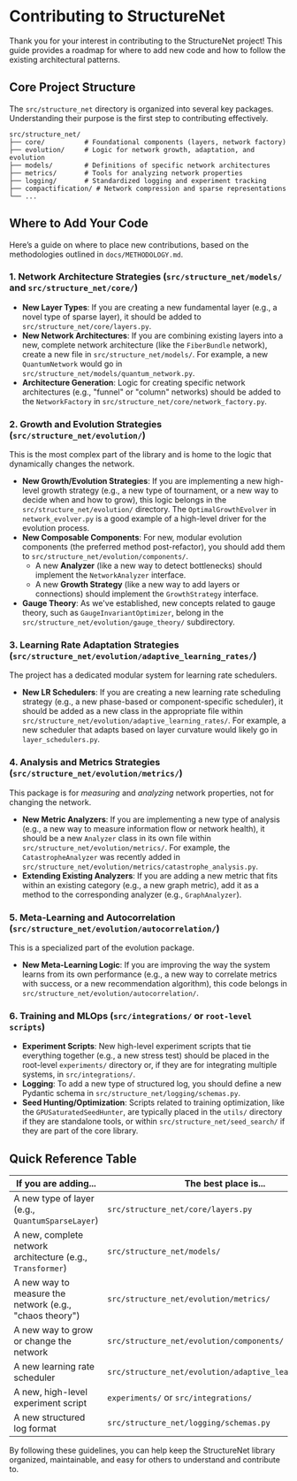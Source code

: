 # Contributing to StructureNet

Thank you for your interest in contributing to the StructureNet project! This guide provides a roadmap for where to add new code and how to follow the existing architectural patterns.

## Core Project Structure

The `src/structure_net` directory is organized into several key packages. Understanding their purpose is the first step to contributing effectively.

```
src/structure_net/
├── core/          # Foundational components (layers, network factory)
├── evolution/     # Logic for network growth, adaptation, and evolution
├── models/        # Definitions of specific network architectures
├── metrics/       # Tools for analyzing network properties
├── logging/       # Standardized logging and experiment tracking
├── compactification/ # Network compression and sparse representations
└── ...
```

## Where to Add Your Code

Here’s a guide on where to place new contributions, based on the methodologies outlined in `docs/METHODOLOGY.md`.

### 1. Network Architecture Strategies (`src/structure_net/models/` and `src/structure_net/core/`)

-   **New Layer Types**: If you are creating a new fundamental layer (e.g., a novel type of sparse layer), it should be added to `src/structure_net/core/layers.py`.
-   **New Network Architectures**: If you are combining existing layers into a new, complete network architecture (like the `FiberBundle` network), create a new file in `src/structure_net/models/`. For example, a new `QuantumNetwork` would go in `src/structure_net/models/quantum_network.py`.
-   **Architecture Generation**: Logic for creating specific network architectures (e.g., "funnel" or "column" networks) should be added to the `NetworkFactory` in `src/structure_net/core/network_factory.py`.

### 2. Growth and Evolution Strategies (`src/structure_net/evolution/`)

This is the most complex part of the library and is home to the logic that dynamically changes the network.

-   **New Growth/Evolution Strategies**: If you are implementing a new high-level growth strategy (e.g., a new type of tournament, or a new way to decide when and how to grow), this logic belongs in the `src/structure_net/evolution/` directory. The `OptimalGrowthEvolver` in `network_evolver.py` is a good example of a high-level driver for the evolution process.
-   **New Composable Components**: For new, modular evolution components (the preferred method post-refactor), you should add them to `src/structure_net/evolution/components/`.
    -   A new **Analyzer** (like a new way to detect bottlenecks) should implement the `NetworkAnalyzer` interface.
    -   A new **Growth Strategy** (like a new way to add layers or connections) should implement the `GrowthStrategy` interface.
-   **Gauge Theory**: As we've established, new concepts related to gauge theory, such as `GaugeInvariantOptimizer`, belong in the `src/structure_net/evolution/gauge_theory/` subdirectory.

### 3. Learning Rate Adaptation Strategies (`src/structure_net/evolution/adaptive_learning_rates/`)

The project has a dedicated modular system for learning rate schedulers.

-   **New LR Schedulers**: If you are creating a new learning rate scheduling strategy (e.g., a new phase-based or component-specific scheduler), it should be added as a new class in the appropriate file within `src/structure_net/evolution/adaptive_learning_rates/`. For example, a new scheduler that adapts based on layer curvature would likely go in `layer_schedulers.py`.

### 4. Analysis and Metrics Strategies (`src/structure_net/evolution/metrics/`)

This package is for *measuring* and *analyzing* network properties, not for changing the network.

-   **New Metric Analyzers**: If you are implementing a new type of analysis (e.g., a new way to measure information flow or network health), it should be a new `Analyzer` class in its own file within `src/structure_net/evolution/metrics/`. For example, the `CatastropheAnalyzer` was recently added in `src/structure_net/evolution/metrics/catastrophe_analysis.py`.
-   **Extending Existing Analyzers**: If you are adding a new metric that fits within an existing category (e.g., a new graph metric), add it as a method to the corresponding analyzer (e.g., `GraphAnalyzer`).

### 5. Meta-Learning and Autocorrelation (`src/structure_net/evolution/autocorrelation/`)

This is a specialized part of the evolution package.

-   **New Meta-Learning Logic**: If you are improving the way the system learns from its own performance (e.g., a new way to correlate metrics with success, or a new recommendation algorithm), this code belongs in `src/structure_net/evolution/autocorrelation/`.

### 6. Training and MLOps (`src/integrations/` or `root-level scripts`)

-   **Experiment Scripts**: New high-level experiment scripts that tie everything together (e.g., a new stress test) should be placed in the root-level `experiments/` directory or, if they are for integrating multiple systems, in `src/integrations/`.
-   **Logging**: To add a new type of structured log, you should define a new Pydantic schema in `src/structure_net/logging/schemas.py`.
-   **Seed Hunting/Optimization**: Scripts related to training optimization, like the `GPUSaturatedSeedHunter`, are typically placed in the `utils/` directory if they are standalone tools, or within `src/structure_net/seed_search/` if they are part of the core library.

## Quick Reference Table

| If you are adding...                                     | The best place is...                                       | Example                                        |
| -------------------------------------------------------- | ---------------------------------------------------------- | ---------------------------------------------- |
| A new type of layer (e.g., `QuantumSparseLayer`)         | `src/structure_net/core/layers.py`                         | `StandardSparseLayer`                          |
| A new, complete network architecture (e.g., `Transformer`) | `src/structure_net/models/`                                | `FiberBundle`                                  |
| A new way to measure the network (e.g., "chaos theory")  | `src/structure_net/evolution/metrics/`                     | `CatastropheAnalyzer`                          |
| A new way to grow or change the network                  | `src/structure_net/evolution/components/`                  | `ExtremaGrowthStrategy`                        |
| A new learning rate scheduler                            | `src/structure_net/evolution/adaptive_learning_rates/`     | `LayerAgeAwareLR`                              |
| A new, high-level experiment script                      | `experiments/` or `src/integrations/`                      | `ultimate_stress_test.py`                      |
| A new structured log format                              | `src/structure_net/logging/schemas.py`                     | `GrowthExperiment` schema                      |

By following these guidelines, you can help keep the StructureNet library organized, maintainable, and easy for others to understand and contribute to.
